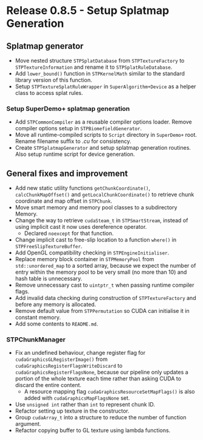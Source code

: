 # Release 0.8.5 - Setup Splatmap Generation

## Splatmap generator

- Move nested structure `STPSplatDatabase` from `STPTextureFactory` to `STPTextureInformation` and rename it to `STPSplatRuleDatabase`.
- Add `lower_bound()` function in `STPKernelMath` similar to the standard library version of this function.
- Setup `STPTextureSplatRuleWrapper` in `SuperAlgorithm+Device` as a helper class to access splat rules.

### Setup SuperDemo+ splatmap generation

- Add `STPCommonCompiler` as a reusable compiler options loader. Remove compiler options setup in `STPBiomefieldGenerator`.
- Move all runtime-compiled scripts to `Script` directory in `SuperDemo+` root. Rename filename suffix to *.cu* for consistency.
- Create `STPSplatmapGenerator` and setup splatmap generation routines. Also setup runtime script for device generation.

## General fixes and improvement

- Add new static utility functions `getChunkCoordinate()`, `calcChunkMapOffset()` and `getLocalChunkCoordinate()` to retrieve chunk coordinate and map offset in `STPChunk`.
- Move smart memory and memory pool classes to a subdirectory Memory.
- Change the way to retrieve `cudaSteam_t` in `STPSmartStream`, instead of using implicit cast it now uses dereference operator.
  - Declared `noexcept` for that function.
- Change implicit cast to free-slip location to a function `where()` in `STPFreeSlipTextureBuffer`.
- Add OpenGL compatibility checking in `STPEngineInitialiser`.
- Replace memory block container in `STPMemoryPool` from `std::unordered_map` to a sorted array, because we expect the number of entry within the memory pool to be very small (no more than 10) and hash table is unnecessary.
- Remove unnecessary cast to `uintptr_t` when passing runtime compiler flags.
- Add invalid data checking during construction of `STPTextureFactory` and before any memory is allocated.
- Remove default value from `STPPermutation` so CUDA can initialise it in constant memory.
- Add some contents to `README.md`.

### STPChunkManager

- Fix an undefined behaviour, change register flag for `cudaGraphicsGLRegisterImage()` from `cudaGraphicsRegisterFlagsWriteDiscard` to `cudaGraphicsRegisterFlagsNone`, because our pipeline only updates a portion of the whole texture each time rather than asking CUDA to discard the entire content.
  - A resource mapping flag `cudaGraphicsResourceSetMapFlags()` is also added with `cudaGraphicsMapFlagsNone` set.
- Use `unsigned int` rather than `int` to represent chunk ID.
- Refactor setting up texture in the constructor.
- Group `cudaArray_t` into a structure to reduce the number of function argument.
- Refactor copying buffer to GL texture using lambda functions.